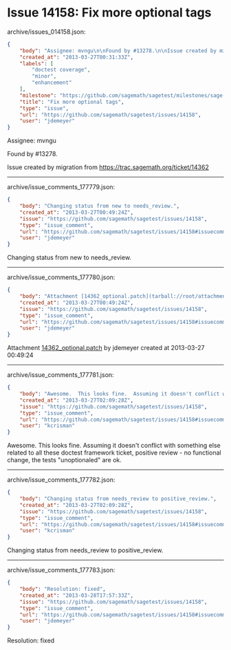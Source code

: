# Issue 14158: Fix more optional tags

archive/issues_014158.json:
```json
{
    "body": "Assignee: mvngu\n\nFound by #13278.\n\nIssue created by migration from https://trac.sagemath.org/ticket/14362\n\n",
    "created_at": "2013-03-27T00:31:33Z",
    "labels": [
        "doctest coverage",
        "minor",
        "enhancement"
    ],
    "milestone": "https://github.com/sagemath/sagetest/milestones/sage-5.9",
    "title": "Fix more optional tags",
    "type": "issue",
    "url": "https://github.com/sagemath/sagetest/issues/14158",
    "user": "jdemeyer"
}
```
Assignee: mvngu

Found by #13278.

Issue created by migration from https://trac.sagemath.org/ticket/14362





---

archive/issue_comments_177779.json:
```json
{
    "body": "Changing status from new to needs_review.",
    "created_at": "2013-03-27T00:49:24Z",
    "issue": "https://github.com/sagemath/sagetest/issues/14158",
    "type": "issue_comment",
    "url": "https://github.com/sagemath/sagetest/issues/14158#issuecomment-177779",
    "user": "jdemeyer"
}
```

Changing status from new to needs_review.



---

archive/issue_comments_177780.json:
```json
{
    "body": "Attachment [14362_optional.patch](tarball://root/attachments/some-uuid/ticket14362/14362_optional.patch) by jdemeyer created at 2013-03-27 00:49:24",
    "created_at": "2013-03-27T00:49:24Z",
    "issue": "https://github.com/sagemath/sagetest/issues/14158",
    "type": "issue_comment",
    "url": "https://github.com/sagemath/sagetest/issues/14158#issuecomment-177780",
    "user": "jdemeyer"
}
```

Attachment [14362_optional.patch](tarball://root/attachments/some-uuid/ticket14362/14362_optional.patch) by jdemeyer created at 2013-03-27 00:49:24



---

archive/issue_comments_177781.json:
```json
{
    "body": "Awesome.  This looks fine.  Assuming it doesn't conflict with something else related to all these doctest framework ticket, positive review - no functional change, the tests \"unoptionaled\" are ok.",
    "created_at": "2013-03-27T02:09:28Z",
    "issue": "https://github.com/sagemath/sagetest/issues/14158",
    "type": "issue_comment",
    "url": "https://github.com/sagemath/sagetest/issues/14158#issuecomment-177781",
    "user": "kcrisman"
}
```

Awesome.  This looks fine.  Assuming it doesn't conflict with something else related to all these doctest framework ticket, positive review - no functional change, the tests "unoptionaled" are ok.



---

archive/issue_comments_177782.json:
```json
{
    "body": "Changing status from needs_review to positive_review.",
    "created_at": "2013-03-27T02:09:28Z",
    "issue": "https://github.com/sagemath/sagetest/issues/14158",
    "type": "issue_comment",
    "url": "https://github.com/sagemath/sagetest/issues/14158#issuecomment-177782",
    "user": "kcrisman"
}
```

Changing status from needs_review to positive_review.



---

archive/issue_comments_177783.json:
```json
{
    "body": "Resolution: fixed",
    "created_at": "2013-03-28T17:57:33Z",
    "issue": "https://github.com/sagemath/sagetest/issues/14158",
    "type": "issue_comment",
    "url": "https://github.com/sagemath/sagetest/issues/14158#issuecomment-177783",
    "user": "jdemeyer"
}
```

Resolution: fixed
